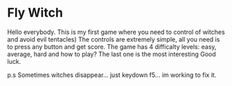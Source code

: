 # Fly Witch

Hello everybody. This is my first game where you need to control of witches and avoid evil tentacles) 
The controls are extremely simple, all you need is to press any button and get score. 
The game has 4 difficalty levels: easy, average, hard and how to play? The last one is the most interesting
Good luck. 

p.s Sometimes witches disappear... just keydown f5... im working to fix it. 
